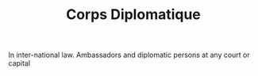 ---
title: Corps Diplomatique
letter: C
permalink: "/definitions/bld-corps-diplomatique.html"
body: In inter-national law. Ambassadors and diplomatic persons at any court or capital
published_at: '2018-07-07'
source: Black's Law Dictionary 2nd Ed (1910)
layout: post
---